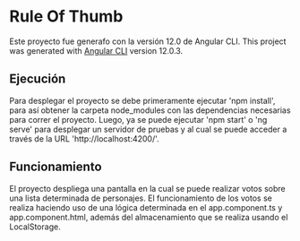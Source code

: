 # Rule Of Thumb

Este proyecto fue generafo con la versión 12.0 de Angular CLI. 
This project was generated with [Angular CLI](https://github.com/angular/angular-cli) version 12.0.3.

## Ejecución

Para desplegar el proyecto se debe primeramente ejecutar 'npm install', para así obtener la carpeta node_modules con las dependencias necesarias para correr el proyecto. Luego, ya se puede ejecutar 'npm start' o 'ng serve' para desplegar un servidor de pruebas y al cual se puede acceder a través de la URL 'http://localhost:4200/'.

## Funcionamiento

El proyecto despliega una pantalla en la cual se puede realizar votos sobre una lista determinada de personajes. El funcionamiento de los votos se realiza haciendo uso de una lógica determinada en el app.component.ts y app.component.html, además del almacenamiento que se realiza usando el LocalStorage.
